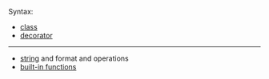 
Syntax:
- <a href="class.md">class</a>
- <a href="decorator.md">decorator</a>

<hr>

- <a href="string.md">string</a> and format and operations
- <a href="built-in-functions.md">built-in functions</a>

